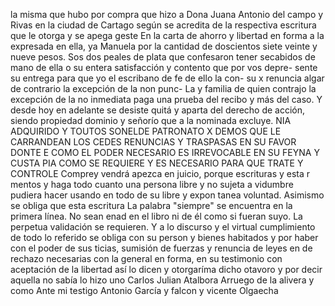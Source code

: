 la misma que hubo por compra que hizo a Dona Juana Antonio del campo y Rivas en la ciudad de Cartago según se acredita de la respectiva escritura que le otorga y se apega geste
En la carta de ahorro y libertad en forma a la expresada en ella, ya Manuela por la cantidad de doscientos siete veinte y nueve pesos.
Sos dos peales de plata que confesaron tener secabidos de mano de ella o su entera satisfacción y contento que por vos depre- sente su entrega para que yo el escribano de fe de ello la con- su x renuncia algar de contrario la excepción de la non punc-
La y familia de quien contrajo la excepción de la no inmediata paga una prueba del recibo y más del caso. Y desde hoy en adelante se desiste quitá y aparta del derecho de acción, siendo propiedad dominio y señorío que a la nominada excluye.
NIA ADQUIRIDO Y TOUTOS SONELDE PATRONATO X DEMOS QUE LE CARRANDEAN LOS CEDES RENUNCIAS Y TRASPASAS EN SU FAVOR DONTE E COMO EL PODER NECESARIO ES IRREVOCABLE EN SU FEYNA Y CUSTA PIA COMO SE REQUIERE Y ES NECESARIO PARA QUE TRATE Y CONTROLE
Comprey vendrá apezca en juicio, porque escrituras y esta
r mentos y haga todo cuanto una persona libre y no sujeta a
vidumbre pudiera hacer usando en todo de su libre y expon
tanea voluntad. Asimismo se obliga que esta escritura
La palabra "siempre" se encuentra en la primera línea.
No sean enad en el libro ni de él como si fueran suyo.
La perpetua validación se requieren. Y a lo discurso y el virtual cumplimiento de todo lo referido se obliga con su person y bienes habitados y por haber con el poder de sus
ticias, sumisión de fuerzas y renuncia de leyes en de rechazo necesarias con la general en forma, en su testimonio con aceptación de la libertad así lo dicen y otorgaríma dicho otavoro y por decir aquella no sabía lo hizo uno
Carlos Julian Atalbora
Arruego de la alivera y como
Ante mi
testigo Antonio García y falcon
y vicente Olgaecha